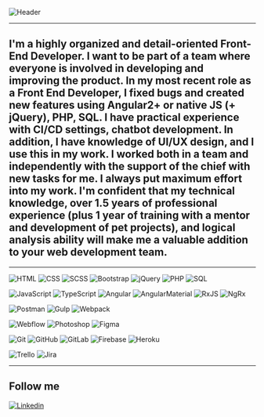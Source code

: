 ![Header](https://github.com/OlhaKobylianskaAlex/information/blob/main/assets/bg.png)

<hr>

## I'm a highly organized and detail-oriented Front-End Developer. I want to be part of a team where everyone is involved in developing and improving the product. In my most recent role as a Front End Developer, I fixed bugs and created new features using Angular2+ or native JS (+ jQuery), PHP, SQL. I have practical experience with CI/CD settings, chatbot development. In addition, I have knowledge of UI/UX design, and I use this in my work. I worked both in a team and independently with the support of the chief with new tasks for me. I always put maximum effort into my work. I'm confident that my technical knowledge, over 1.5 years of professional experience (plus 1 year of training with a mentor and development of pet projects), and logical analysis ability will make me a valuable addition to your web development team.

<hr>

![HTML](https://img.shields.io/badge/-HTML-000000?style=for-the-badge&logo=html5)
![CSS](https://img.shields.io/badge/-CSS-000000?style=for-the-badge&logo=css3)
![SCSS](https://img.shields.io/badge/-scss-000000?style=for-the-badge)
![Bootstrap](https://img.shields.io/badge/-bootstrap-000000?style=for-the-badge&logo=bootstrap)
![jQuery](https://img.shields.io/badge/-jquery-000000?style=for-the-badge&logo=jquery)
![PHP](https://img.shields.io/badge/-php-000000?style=for-the-badge&logo=php)
![SQL](https://img.shields.io/badge/-sql-000000?style=for-the-badge&logo=sql)

![JavaScript](https://img.shields.io/badge/-javascript-000000?style=for-the-badge&logo=javascript)
![TypeScript](https://img.shields.io/badge/-typescript-000000?style=for-the-badge&logo=typescript)
![Angular](https://img.shields.io/badge/-angular-000000?style=for-the-badge&logo=angular)
![AngularMaterial](https://img.shields.io/badge/Angular-Material-000000?style=for-the-badge&logo=angular)
![RxJS](https://img.shields.io/badge/-rxjs-000000?style=for-the-badge&logo=rxjs)
![NgRx](https://img.shields.io/badge/-ngrx-000000?style=for-the-badge&logo=ngrx)

![Postman](https://img.shields.io/badge/Postman-000000?style=for-the-badge&logo=postman)
![Gulp](https://img.shields.io/badge/-gulp-000000?style=for-the-badge&logo=gulp)
![Webpack](https://img.shields.io/badge/-webpack-000000?style=for-the-badge&logo=webpack)

![Webflow](https://img.shields.io/badge/-webflow-000000?style=for-the-badge&logo=webflow)
![Photoshop](https://img.shields.io/badge/-photoshop-000000?style=for-the-badge&logo=adobephotoshop)
![Figma](https://img.shields.io/badge/-figma-000000?style=for-the-badge&logo=figma)

![Git](https://img.shields.io/badge/-git-000000?style=for-the-badge&logo=git)
![GitHub](https://img.shields.io/badge/-github-000000?style=for-the-badge&logo=github)
![GitLab](https://img.shields.io/badge/-gitlab-000000?style=for-the-badge&logo=gitlab)
![Firebase](https://img.shields.io/badge/-firebase-000000?style=for-the-badge&logo=firebase)
![Heroku](https://img.shields.io/badge/-heroku-000000?style=for-the-badge&logo=heroku)

![Trello](https://img.shields.io/badge/-trello-000000?style=for-the-badge&logo=trello)
![Jira](https://img.shields.io/badge/-jira-000000?style=for-the-badge&logo=jira)


<hr>

## Follow me

[![Linkedin](https://img.shields.io/badge/-linkedin-000000?style=for-the-badge&logo=linkedin&logoColor=007BB6)](https://www.linkedin.com/in/olha-kobylianska-0482a8237/)
